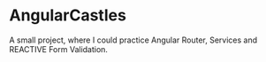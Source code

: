# AngularCastles

A small project, where I could practice Angular Router, Services and REACTIVE Form Validation.
